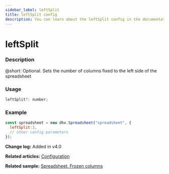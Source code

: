 ```yaml
---
sidebar_label: leftSplit
title: leftSplit config
description: You can learn about the leftSplit config in the documentation of the DHTMLX JavaScript Spreadsheet library. Browse developer guides and API reference, try out code examples and live demos, and download a free 30-day evaluation version of DHTMLX Spreadsheet.
---
```


# leftSplit

### Description

@short: Optional. Sets the number of columns fixed to the left side of the spreadsheet

### Usage

~~~jsx
leftSplit?: number;
~~~

### Example

~~~jsx {2}
const spreadsheet = new dhx.Spreadsheet("spreadsheet", {
  leftSplit:3,
  // other config parameters
});
~~~

**Change log:** Added in v4.0

**Related articles:** [Configuration](configuration.md#frozen-columns)

**Related sample:** [Spreadsheet. Frozen columns](https://snippet.dhtmlx.com/iazmc27w)
